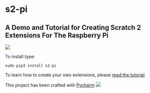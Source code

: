 # s2-pi
## A Demo and Tutorial for Creating  Scratch 2 Extensions For The Raspberry Pi
![](https://github.com/MrYsLab/s2-pi/blob/master/docs/images/logo.png)

To install type:

`
sudo pip3 install s2-pi
`

To learn how to create your own extensions, please [read the tutorial](https://mryslab.github.io/s2-pi/).

This project has been crafted with [Pycharm](https://www.jetbrains.com/pycharm/)
![](https://github.com/MrYsLab/s2-pi/blob/master/docs/images/pycharm_logo.png)

